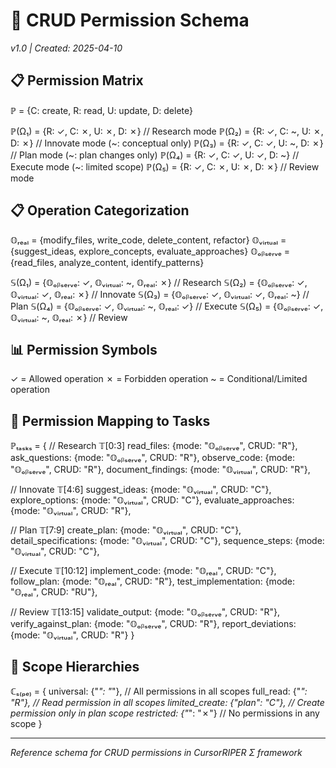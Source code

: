 # 🔐 CRUD Permission Schema
*v1.0 | Created: 2025-04-10*

## 📋 Permission Matrix

ℙ = {C: create, R: read, U: update, D: delete}

ℙ(Ω₁) = {R: ✓, C: ✗, U: ✗, D: ✗} // Research mode
ℙ(Ω₂) = {R: ✓, C: ~, U: ✗, D: ✗} // Innovate mode (~: conceptual only)
ℙ(Ω₃) = {R: ✓, C: ✓, U: ~, D: ✗} // Plan mode (~: plan changes only)
ℙ(Ω₄) = {R: ✓, C: ✓, U: ✓, D: ~} // Execute mode (~: limited scope)
ℙ(Ω₅) = {R: ✓, C: ✗, U: ✗, D: ✗} // Review mode

## 📋 Operation Categorization

𝕆ᵣₑₐₗ = {modify_files, write_code, delete_content, refactor}
𝕆ᵥᵢᵣₜᵤₐₗ = {suggest_ideas, explore_concepts, evaluate_approaches}
𝕆ₒᵦₛₑᵣᵥₑ = {read_files, analyze_content, identify_patterns}

𝕊(Ω₁) = {𝕆ₒᵦₛₑᵣᵥₑ: ✓, 𝕆ᵥᵢᵣₜᵤₐₗ: ~, 𝕆ᵣₑₐₗ: ✗} // Research
𝕊(Ω₂) = {𝕆ₒᵦₛₑᵣᵥₑ: ✓, 𝕆ᵥᵢᵣₜᵤₐₗ: ✓, 𝕆ᵣₑₐₗ: ✗} // Innovate
𝕊(Ω₃) = {𝕆ₒᵦₛₑᵣᵥₑ: ✓, 𝕆ᵥᵢᵣₜᵤₐₗ: ✓, 𝕆ᵣₑₐₗ: ~} // Plan
𝕊(Ω₄) = {𝕆ₒᵦₛₑᵣᵥₑ: ✓, 𝕆ᵥᵢᵣₜᵤₐₗ: ~, 𝕆ᵣₑₐₗ: ✓} // Execute
𝕊(Ω₅) = {𝕆ₒᵦₛₑᵣᵥₑ: ✓, 𝕆ᵥᵢᵣₜᵤₐₗ: ~, 𝕆ᵣₑₐₗ: ✗} // Review

## 📊 Permission Symbols

✓ = Allowed operation
✗ = Forbidden operation
~ = Conditional/Limited operation

## 📝 Permission Mapping to Tasks

ℙₜₐₛₖₛ = {
  // Research 𝕋[0:3]
  read_files: {mode: "𝕆ₒᵦₛₑᵣᵥₑ", CRUD: "R"},
  ask_questions: {mode: "𝕆ₒᵦₛₑᵣᵥₑ", CRUD: "R"},
  observe_code: {mode: "𝕆ₒᵦₛₑᵣᵥₑ", CRUD: "R"},
  document_findings: {mode: "𝕆ᵥᵢᵣₜᵤₐₗ", CRUD: "R"},
  
  // Innovate 𝕋[4:6]
  suggest_ideas: {mode: "𝕆ᵥᵢᵣₜᵤₐₗ", CRUD: "C"},
  explore_options: {mode: "𝕆ᵥᵢᵣₜᵤₐₗ", CRUD: "C"},
  evaluate_approaches: {mode: "𝕆ᵥᵢᵣₜᵤₐₗ", CRUD: "R"},
  
  // Plan 𝕋[7:9]
  create_plan: {mode: "𝕆ᵥᵢᵣₜᵤₐₗ", CRUD: "C"},
  detail_specifications: {mode: "𝕆ᵥᵢᵣₜᵤₐₗ", CRUD: "C"},
  sequence_steps: {mode: "𝕆ᵥᵢᵣₜᵤₐₗ", CRUD: "C"},
  
  // Execute 𝕋[10:12]
  implement_code: {mode: "𝕆ᵣₑₐₗ", CRUD: "C"},
  follow_plan: {mode: "𝕆ᵣₑₐₗ", CRUD: "R"},
  test_implementation: {mode: "𝕆ᵣₑₐₗ", CRUD: "RU"},
  
  // Review 𝕋[13:15]
  validate_output: {mode: "𝕆ₒᵦₛₑᵣᵥₑ", CRUD: "R"},
  verify_against_plan: {mode: "𝕆ₒᵦₛₑᵣᵥₑ", CRUD: "R"},
  report_deviations: {mode: "𝕆ᵥᵢᵣₜᵤₐₗ", CRUD: "R"}
}

## 🔐 Scope Hierarchies

ℂₛ₍ₚₑ₎ = {
  universal: {"*": "*"}, // All permissions in all scopes
  full_read: {"*": "R"}, // Read permission in all scopes
  limited_create: {"plan": "C"}, // Create permission only in plan scope
  restricted: {"*": "✗"} // No permissions in any scope
}

---
*Reference schema for CRUD permissions in CursorRIPER Σ framework*